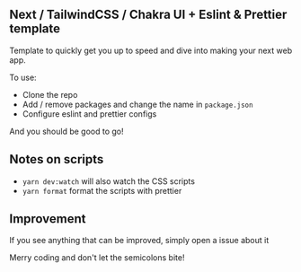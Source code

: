 ## Next / TailwindCSS / Chakra UI + Eslint & Prettier template

Template to quickly get you up to speed and dive into making your next web app.

To use:

- Clone the repo
- Add / remove packages and change the name in ``package.json``
- Configure eslint and prettier configs

And you should be good to go!

## Notes on scripts

- ``yarn dev:watch`` will also watch the CSS scripts
- ``yarn format`` format the scripts with prettier

## Improvement

If you see anything that can be improved, simply open a issue about it

Merry coding and don't let the semicolons bite!